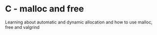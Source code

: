 # C - malloc and free
Learning about automatic and dynamic allocation and how to use malloc, free and valgrind
